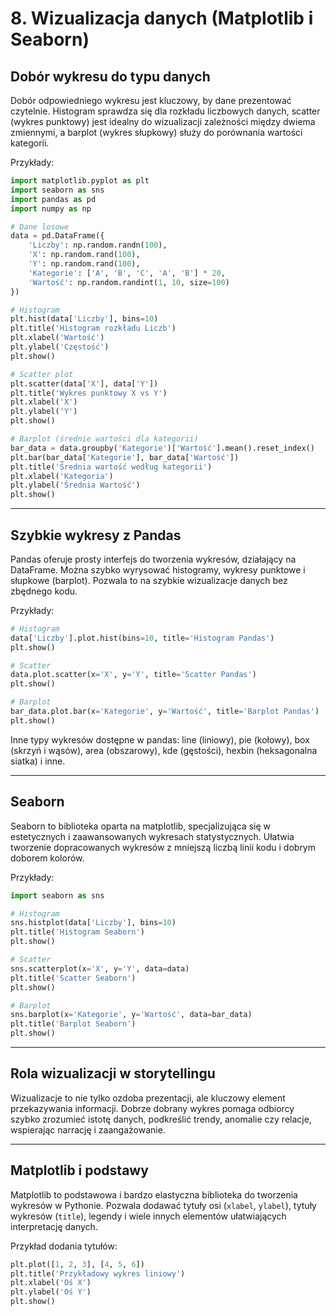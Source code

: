 # 8. Wizualizacja danych (Matplotlib i Seaborn)

## Dobór wykresu do typu danych  

Dobór odpowiedniego wykresu jest kluczowy, by dane prezentować czytelnie. Histogram sprawdza się dla rozkładu liczbowych danych, scatter (wykres punktowy) jest idealny do wizualizacji zależności między dwiema zmiennymi, a barplot (wykres słupkowy) służy do porównania wartości kategorii.

Przykłady:  

```python
import matplotlib.pyplot as plt
import seaborn as sns
import pandas as pd
import numpy as np

# Dane losowe
data = pd.DataFrame({
    'Liczby': np.random.randn(100),
    'X': np.random.rand(100),
    'Y': np.random.rand(100),
    'Kategorie': ['A', 'B', 'C', 'A', 'B'] * 20,
    'Wartość': np.random.randint(1, 10, size=100)
})

# Histogram
plt.hist(data['Liczby'], bins=10)
plt.title('Histogram rozkładu Liczb')
plt.xlabel('Wartość')
plt.ylabel('Częstość')
plt.show()

# Scatter plot
plt.scatter(data['X'], data['Y'])
plt.title('Wykres punktowy X vs Y')
plt.xlabel('X')
plt.ylabel('Y')
plt.show()

# Barplot (średnie wartości dla kategorii)
bar_data = data.groupby('Kategorie')['Wartość'].mean().reset_index()
plt.bar(bar_data['Kategorie'], bar_data['Wartość'])
plt.title('Średnia wartość według kategorii')
plt.xlabel('Kategoria')
plt.ylabel('Średnia Wartość')
plt.show()
```

***

## Szybkie wykresy z Pandas  

Pandas oferuje prosty interfejs do tworzenia wykresów, działający na DataFrame. Można szybko wyrysować histogramy, wykresy punktowe i słupkowe (barplot). Pozwala to na szybkie wizualizacje danych bez zbędnego kodu.

Przykłady:  

```python
# Histogram
data['Liczby'].plot.hist(bins=10, title='Histogram Pandas')
plt.show()

# Scatter
data.plot.scatter(x='X', y='Y', title='Scatter Pandas')
plt.show()

# Barplot
bar_data.plot.bar(x='Kategorie', y='Wartość', title='Barplot Pandas')
plt.show()
```

Inne typy wykresów dostępne w pandas: line (liniowy), pie (kołowy), box (skrzyń i wąsów), area (obszarowy), kde (gęstości), hexbin (heksagonalna siatka) i inne.

***

## Seaborn  

Seaborn to biblioteka oparta na matplotlib, specjalizująca się w estetycznych i zaawansowanych wykresach statystycznych. Ułatwia tworzenie dopracowanych wykresów z mniejszą liczbą linii kodu i dobrym doborem kolorów.

Przykłady:  

```python
import seaborn as sns

# Histogram
sns.histplot(data['Liczby'], bins=10)
plt.title('Histogram Seaborn')
plt.show()

# Scatter
sns.scatterplot(x='X', y='Y', data=data)
plt.title('Scatter Seaborn')
plt.show()

# Barplot
sns.barplot(x='Kategorie', y='Wartość', data=bar_data)
plt.title('Barplot Seaborn')
plt.show()
```

***

## Rola wizualizacji w storytellingu  

Wizualizacje to nie tylko ozdoba prezentacji, ale kluczowy element przekazywania informacji. Dobrze dobrany wykres pomaga odbiorcy szybko zrozumieć istotę danych, podkreślić trendy, anomalie czy relacje, wspierając narrację i zaangażowanie.

***

## Matplotlib i podstawy  

Matplotlib to podstawowa i bardzo elastyczna biblioteka do tworzenia wykresów w Pythonie. Pozwala dodawać tytuły osi (`xlabel`, `ylabel`), tytuły wykresów (`title`), legendy i wiele innych elementów ułatwiających interpretację danych.

Przykład dodania tytułów:  

```python
plt.plot([1, 2, 3], [4, 5, 6])
plt.title('Przykładowy wykres liniowy')
plt.xlabel('Oś X')
plt.ylabel('Oś Y')
plt.show()
```
